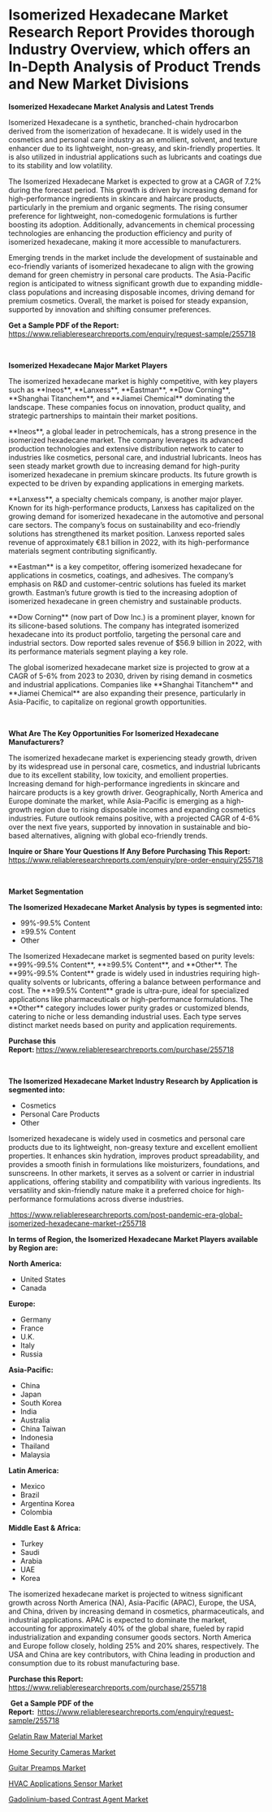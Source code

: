 <p><h1>Isomerized Hexadecane Market Research Report Provides thorough Industry Overview, which offers an In-Depth Analysis of Product Trends and New Market Divisions</h1></p><p><strong>Isomerized Hexadecane Market Analysis and Latest Trends</strong></p>
<p><p>Isomerized Hexadecane is a synthetic, branched-chain hydrocarbon derived from the isomerization of hexadecane. It is widely used in the cosmetics and personal care industry as an emollient, solvent, and texture enhancer due to its lightweight, non-greasy, and skin-friendly properties. It is also utilized in industrial applications such as lubricants and coatings due to its stability and low volatility.</p><p>The Isomerized Hexadecane Market is expected to grow at a CAGR of 7.2% during the forecast period. This growth is driven by increasing demand for high-performance ingredients in skincare and haircare products, particularly in the premium and organic segments. The rising consumer preference for lightweight, non-comedogenic formulations is further boosting its adoption. Additionally, advancements in chemical processing technologies are enhancing the production efficiency and purity of isomerized hexadecane, making it more accessible to manufacturers.</p><p>Emerging trends in the market include the development of sustainable and eco-friendly variants of isomerized hexadecane to align with the growing demand for green chemistry in personal care products. The Asia-Pacific region is anticipated to witness significant growth due to expanding middle-class populations and increasing disposable incomes, driving demand for premium cosmetics. Overall, the market is poised for steady expansion, supported by innovation and shifting consumer preferences.</p></p>
<p><strong>Get a Sample PDF of the Report:&nbsp;</strong> <a href="https://www.reliableresearchreports.com/enquiry/request-sample/255718?utm_campaign=121&utm_medium=2&utm_source=Github&utm_content=ia&utm_term=21012025&utm_id=isomerized-hexadecane">https://www.reliableresearchreports.com/enquiry/request-sample/255718</a></p>
<p>&nbsp;</p>
<p><strong>Isomerized Hexadecane Major Market Players</strong></p>
<p><p>The isomerized hexadecane market is highly competitive, with key players such as **Ineos**, **Lanxess**, **Eastman**, **Dow Corning**, **Shanghai Titanchem**, and **Jiamei Chemical** dominating the landscape. These companies focus on innovation, product quality, and strategic partnerships to maintain their market positions.</p><p>**Ineos**, a global leader in petrochemicals, has a strong presence in the isomerized hexadecane market. The company leverages its advanced production technologies and extensive distribution network to cater to industries like cosmetics, personal care, and industrial lubricants. Ineos has seen steady market growth due to increasing demand for high-purity isomerized hexadecane in premium skincare products. Its future growth is expected to be driven by expanding applications in emerging markets.</p><p>**Lanxess**, a specialty chemicals company, is another major player. Known for its high-performance products, Lanxess has capitalized on the growing demand for isomerized hexadecane in the automotive and personal care sectors. The company’s focus on sustainability and eco-friendly solutions has strengthened its market position. Lanxess reported sales revenue of approximately €8.1 billion in 2022, with its high-performance materials segment contributing significantly.</p><p>**Eastman** is a key competitor, offering isomerized hexadecane for applications in cosmetics, coatings, and adhesives. The company’s emphasis on R&D and customer-centric solutions has fueled its market growth. Eastman’s future growth is tied to the increasing adoption of isomerized hexadecane in green chemistry and sustainable products.</p><p>**Dow Corning** (now part of Dow Inc.) is a prominent player, known for its silicone-based solutions. The company has integrated isomerized hexadecane into its product portfolio, targeting the personal care and industrial sectors. Dow reported sales revenue of $56.9 billion in 2022, with its performance materials segment playing a key role.</p><p>The global isomerized hexadecane market size is projected to grow at a CAGR of 5-6% from 2023 to 2030, driven by rising demand in cosmetics and industrial applications. Companies like **Shanghai Titanchem** and **Jiamei Chemical** are also expanding their presence, particularly in Asia-Pacific, to capitalize on regional growth opportunities.</p></p>
<p>&nbsp;</p>
<p><strong>What Are The Key Opportunities For Isomerized Hexadecane Manufacturers?</strong></p>
<p><p>The isomerized hexadecane market is experiencing steady growth, driven by its widespread use in personal care, cosmetics, and industrial lubricants due to its excellent stability, low toxicity, and emollient properties. Increasing demand for high-performance ingredients in skincare and haircare products is a key growth driver. Geographically, North America and Europe dominate the market, while Asia-Pacific is emerging as a high-growth region due to rising disposable incomes and expanding cosmetics industries. Future outlook remains positive, with a projected CAGR of 4-6% over the next five years, supported by innovation in sustainable and bio-based alternatives, aligning with global eco-friendly trends.</p></p>
<p><strong>Inquire or Share Your Questions If Any Before Purchasing This Report:</strong> <a href="https://www.reliableresearchreports.com/enquiry/pre-order-enquiry/255718?utm_campaign=121&utm_medium=2&utm_source=Github&utm_content=ia&utm_term=21012025&utm_id=isomerized-hexadecane">https://www.reliableresearchreports.com/enquiry/pre-order-enquiry/255718</a></p>
<p>&nbsp;</p>
<p><strong>Market Segmentation</strong></p>
<p><strong>The Isomerized Hexadecane Market Analysis by types is segmented into:</strong></p>
<p><ul><li>99%-99.5% Content</li><li>≥99.5% Content</li><li>Other</li></ul></p>
<p><p>The Isomerized Hexadecane market is segmented based on purity levels: **99%-99.5% Content**, **≥99.5% Content**, and **Other**. The **99%-99.5% Content** grade is widely used in industries requiring high-quality solvents or lubricants, offering a balance between performance and cost. The **≥99.5% Content** grade is ultra-pure, ideal for specialized applications like pharmaceuticals or high-performance formulations. The **Other** category includes lower purity grades or customized blends, catering to niche or less demanding industrial uses. Each type serves distinct market needs based on purity and application requirements.</p></p>
<p><strong>Purchase this Report:&nbsp;</strong><a href="https://www.reliableresearchreports.com/purchase/255718?utm_campaign=121&utm_medium=2&utm_source=Github&utm_content=ia&utm_term=21012025&utm_id=isomerized-hexadecane">https://www.reliableresearchreports.com/purchase/255718</a></p>
<p>&nbsp;</p>
<p><strong>The Isomerized Hexadecane Market Industry Research by Application is segmented into:</strong></p>
<p><ul><li>Cosmetics</li><li>Personal Care Products</li><li>Other</li></ul></p>
<p><p>Isomerized hexadecane is widely used in cosmetics and personal care products due to its lightweight, non-greasy texture and excellent emollient properties. It enhances skin hydration, improves product spreadability, and provides a smooth finish in formulations like moisturizers, foundations, and sunscreens. In other markets, it serves as a solvent or carrier in industrial applications, offering stability and compatibility with various ingredients. Its versatility and skin-friendly nature make it a preferred choice for high-performance formulations across diverse industries.</p></p>
<p><a href="https://www.reliableresearchreports.com/post-pandemic-era-global-isomerized-hexadecane-market-r255718?utm_campaign=121&utm_medium=2&utm_source=Github&utm_content=ia&utm_term=21012025&utm_id=isomerized-hexadecane">&nbsp;https://www.reliableresearchreports.com/post-pandemic-era-global-isomerized-hexadecane-market-r255718</a></p>
<p><strong>In terms of Region, the Isomerized Hexadecane Market Players available by Region are:</strong></p>
<p>
    <p> <strong> North America: </strong>
        <ul>
            <li>United States</li>
            <li>Canada</li>
        </ul>
        </p> 
    <p> <strong> Europe: </strong>
        <ul>
            <li>Germany</li>
            <li>France</li>
            <li>U.K.</li>
            <li>Italy</li>
            <li>Russia</li>
        </ul>
        </p> 
    <p> <strong> Asia-Pacific: </strong>
        <ul>
            <li>China</li>
            <li>Japan</li>
            <li>South Korea</li>
            <li>India</li>
            <li>Australia</li>
            <li>China Taiwan</li>
            <li>Indonesia</li>
            <li>Thailand</li>
            <li>Malaysia</li>
        </ul>
        </p> 
    <p> <strong> Latin America: </strong>
        <ul>
            <li>Mexico</li>
            <li>Brazil</li>
            <li>Argentina Korea</li>
            <li>Colombia</li>
        </ul>
        </p> 
    <p> <strong> Middle East & Africa: </strong>
        <ul>
            <li>Turkey</li>
            <li>Saudi</li>
            <li>Arabia</li>
            <li>UAE</li>
            <li>Korea</li>
        </ul>
    </p>
    </p>
<p><p>The isomerized hexadecane market is projected to witness significant growth across North America (NA), Asia-Pacific (APAC), Europe, the USA, and China, driven by increasing demand in cosmetics, pharmaceuticals, and industrial applications. APAC is expected to dominate the market, accounting for approximately 40% of the global share, fueled by rapid industrialization and expanding consumer goods sectors. North America and Europe follow closely, holding 25% and 20% shares, respectively. The USA and China are key contributors, with China leading in production and consumption due to its robust manufacturing base.</p></p>
<p><strong>Purchase this Report: </strong><a href="https://www.reliableresearchreports.com/purchase/255718?utm_campaign=121&utm_medium=2&utm_source=Github&utm_content=ia&utm_term=21012025&utm_id=isomerized-hexadecane">https://www.reliableresearchreports.com/purchase/255718</a></p>
<p>&nbsp;<strong>Get a Sample PDF of the Report:&nbsp;&nbsp;</strong><a href="https://www.reliableresearchreports.com/enquiry/request-sample/255718?utm_campaign=121&utm_medium=2&utm_source=Github&utm_content=ia&utm_term=21012025&utm_id=isomerized-hexadecane">https://www.reliableresearchreports.com/enquiry/request-sample/255718</a></p>
<p><strong></strong></p>
<p><p><a href="https://github.com/sca704osol/Market-Research-Report-List-1/blob/main/gelatin-raw-material-market.md?utm_campaign=121&utm_medium=2&utm_source=Github&utm_content=ia&utm_term=21012025&utm_id=isomerized-hexadecane">Gelatin Raw Material Market</a></p><p><a href="https://github.com/sholympia197070/Market-Research-Report-List-1/blob/main/home-security-cameras-market.md?utm_campaign=121&utm_medium=2&utm_source=Github&utm_content=ia&utm_term=21012025&utm_id=isomerized-hexadecane">Home Security Cameras Market</a></p><p><a href="https://github.com/kbollin866/Market-Research-Report-List-1/blob/main/guitar-preamps-market.md?utm_campaign=121&utm_medium=2&utm_source=Github&utm_content=ia&utm_term=21012025&utm_id=isomerized-hexadecane">Guitar Preamps Market</a></p><p><a href="https://github.com/janraimondo83/Market-Research-Report-List-1/blob/main/hvac-applications-sensor-market.md?utm_campaign=121&utm_medium=2&utm_source=Github&utm_content=ia&utm_term=21012025&utm_id=isomerized-hexadecane">HVAC Applications Sensor Market</a></p><p><a href="https://github.com/mauripalmi/Market-Research-Report-List-5/blob/main/gadolinium-based-contrast-agent-market.md?utm_campaign=121&utm_medium=2&utm_source=Github&utm_content=ia&utm_term=21012025&utm_id=isomerized-hexadecane">Gadolinium-based Contrast Agent Market</a></p></p>